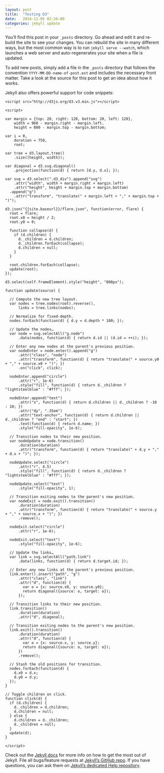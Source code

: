 ```yaml
---
layout: post
title:  "Testing D3"
date:   2014-11-05 02:26:00
categories: jekyll update
---
```

You’ll find this post in your `_posts` directory. Go ahead and edit it and re-build the site to see your changes. You can rebuild the site in many different ways, but the most common way is to run `jekyll serve --watch`, which launches a web server and auto-regenerates your site when a file is updated.

To add new posts, simply add a file in the `_posts` directory that follows the convention `YYYY-MM-DD-name-of-post.ext` and includes the necessary front matter. Take a look at the source for this post to get an idea about how it works.

Jekyll also offers powerful support for code snippets:

<div class="d3_div">

	<script src="http://d3js.org/d3.v3.min.js"></script>

	<script>

	var margin = {top: 20, right: 120, bottom: 20, left: 120},
	    width = 960 - margin.right - margin.left,
	    height = 800 - margin.top - margin.bottom;
	    
	var i = 0,
	    duration = 750,
	    root;

	var tree = d3.layout.tree()
	    .size([height, width]);

	var diagonal = d3.svg.diagonal()
	    .projection(function(d) { return [d.y, d.x]; });

	var svg = d3.select(".d3_div").append("svg")
	    .attr("width", width + margin.right + margin.left)
	    .attr("height", height + margin.top + margin.bottom)
	  .append("g")
	    .attr("transform", "translate(" + margin.left + "," + margin.top + ")");

	d3.json("{{site.baseurl}}/flare.json", function(error, flare) {
	  root = flare;
	  root.x0 = height / 2;
	  root.y0 = 0;

	  function collapse(d) {
	    if (d.children) {
	      d._children = d.children;
	      d._children.forEach(collapse);
	      d.children = null;
	    }
	  }

	  root.children.forEach(collapse);
	  update(root);
	});

	d3.select(self.frameElement).style("height", "800px");

	function update(source) {

	  // Compute the new tree layout.
	  var nodes = tree.nodes(root).reverse(),
	      links = tree.links(nodes);

	  // Normalize for fixed-depth.
	  nodes.forEach(function(d) { d.y = d.depth * 180; });

	  // Update the nodes…
	  var node = svg.selectAll("g.node")
	      .data(nodes, function(d) { return d.id || (d.id = ++i); });

	  // Enter any new nodes at the parent's previous position.
	  var nodeEnter = node.enter().append("g")
	      .attr("class", "node")
	      .attr("transform", function(d) { return "translate(" + source.y0 + "," + source.x0 + ")"; })
	      .on("click", click);

	  nodeEnter.append("circle")
	      .attr("r", 1e-6)
	      .style("fill", function(d) { return d._children ? "lightsteelblue" : "#fff"; });

	  nodeEnter.append("text")
	      .attr("x", function(d) { return d.children || d._children ? -10 : 10; })
	      .attr("dy", ".35em")
	      .attr("text-anchor", function(d) { return d.children || d._children ? "end" : "start"; })
	      .text(function(d) { return d.name; })
	      .style("fill-opacity", 1e-6);

	  // Transition nodes to their new position.
	  var nodeUpdate = node.transition()
	      .duration(duration)
	      .attr("transform", function(d) { return "translate(" + d.y + "," + d.x + ")"; });

	  nodeUpdate.select("circle")
	      .attr("r", 4.5)
	      .style("fill", function(d) { return d._children ? "lightsteelblue" : "#fff"; });

	  nodeUpdate.select("text")
	      .style("fill-opacity", 1);

	  // Transition exiting nodes to the parent's new position.
	  var nodeExit = node.exit().transition()
	      .duration(duration)
	      .attr("transform", function(d) { return "translate(" + source.y + "," + source.x + ")"; })
	      .remove();

	  nodeExit.select("circle")
	      .attr("r", 1e-6);

	  nodeExit.select("text")
	      .style("fill-opacity", 1e-6);

	  // Update the links…
	  var link = svg.selectAll("path.link")
	      .data(links, function(d) { return d.target.id; });

	  // Enter any new links at the parent's previous position.
	  link.enter().insert("path", "g")
	      .attr("class", "link")
	      .attr("d", function(d) {
	        var o = {x: source.x0, y: source.y0};
	        return diagonal({source: o, target: o});
	      });

	  // Transition links to their new position.
	  link.transition()
	      .duration(duration)
	      .attr("d", diagonal);

	  // Transition exiting nodes to the parent's new position.
	  link.exit().transition()
	      .duration(duration)
	      .attr("d", function(d) {
	        var o = {x: source.x, y: source.y};
	        return diagonal({source: o, target: o});
	      })
	      .remove();

	  // Stash the old positions for transition.
	  nodes.forEach(function(d) {
	    d.x0 = d.x;
	    d.y0 = d.y;
	  });
	}

	// Toggle children on click.
	function click(d) {
	  if (d.children) {
	    d._children = d.children;
	    d.children = null;
	  } else {
	    d.children = d._children;
	    d._children = null;
	  }
	  update(d);
	}

	</script>

</div>


Check out the [Jekyll docs][jekyll] for more info on how to get the most out of Jekyll. File all bugs/feature requests at [Jekyll’s GitHub repo][jekyll-gh]. If you have questions, you can ask them on [Jekyll’s dedicated Help repository][jekyll-help].

[jekyll]:      http://jekyllrb.com
[jekyll-gh]:   https://github.com/jekyll/jekyll
[jekyll-help]: https://github.com/jekyll/jekyll-help
